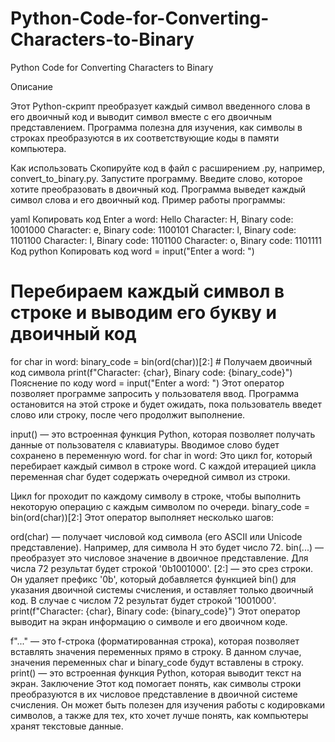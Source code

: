 # Python-Code-for-Converting-Characters-to-Binary

Python Code for Converting Characters to Binary

Описание

Этот Python-скрипт преобразует каждый символ введенного слова в его двоичный код и выводит символ вместе с его двоичным представлением. Программа полезна для изучения, как символы в строках преобразуются в их соответствующие коды в памяти компьютера.

Как использовать
Скопируйте код в файл с расширением .py, например, convert_to_binary.py.
Запустите программу.
Введите слово, которое хотите преобразовать в двоичный код.
Программа выведет каждый символ слова и его двоичный код.
Пример работы программы:

yaml
Копировать код
Enter a word: Hello
Character: H, Binary code: 1001000
Character: e, Binary code: 1100101
Character: l, Binary code: 1101100
Character: l, Binary code: 1101100
Character: o, Binary code: 1101111
Код
python
Копировать код
word = input("Enter a word: ")

# Перебираем каждый символ в строке и выводим его букву и двоичный код
for char in word:
    binary_code = bin(ord(char))[2:]  # Получаем двоичный код символа
    print(f"Character: {char}, Binary code: {binary_code}")
Пояснение по коду
word = input("Enter a word: ")
Этот оператор позволяет программе запросить у пользователя ввод. Программа остановится на этой строке и будет ожидать, пока пользователь введет слово или строку, после чего продолжит выполнение.

input() — это встроенная функция Python, которая позволяет получать данные от пользователя с клавиатуры.
Вводимое слово будет сохранено в переменную word.
for char in word:
Это цикл for, который перебирает каждый символ в строке word. С каждой итерацией цикла переменная char будет содержать очередной символ из строки.

Цикл for проходит по каждому символу в строке, чтобы выполнить некоторую операцию с каждым символом по очереди.
binary_code = bin(ord(char))[2:]
Этот оператор выполняет несколько шагов:

ord(char) — получает числовой код символа (его ASCII или Unicode представление). Например, для символа H это будет число 72.
bin(...) — преобразует это числовое значение в двоичное представление. Для числа 72 результат будет строкой '0b1001000'.
[2:] — это срез строки. Он удаляет префикс '0b', который добавляется функцией bin() для указания двоичной системы счисления, и оставляет только двоичный код. В случае с числом 72 результат будет строкой '1001000'.
print(f"Character: {char}, Binary code: {binary_code}")
Этот оператор выводит на экран информацию о символе и его двоичном коде.

f"..." — это f-строка (форматированная строка), которая позволяет вставлять значения переменных прямо в строку. В данном случае, значения переменных char и binary_code будут вставлены в строку.
print() — это встроенная функция Python, которая выводит текст на экран.
Заключение
Этот код помогает понять, как символы строки преобразуются в их числовое представление в двоичной системе счисления. Он может быть полезен для изучения работы с кодировками символов, а также для тех, кто хочет лучше понять, как компьютеры хранят текстовые данные.

